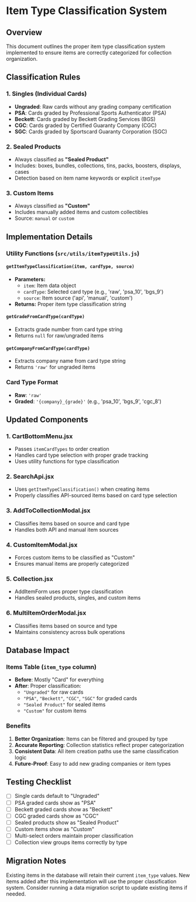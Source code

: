 # Item Type Classification System

## Overview
This document outlines the proper item type classification system implemented to ensure items are correctly categorized for collection organization.

## Classification Rules

### 1. **Singles (Individual Cards)**
- **Ungraded**: Raw cards without any grading company certification
- **PSA**: Cards graded by Professional Sports Authenticator (PSA)
- **Beckett**: Cards graded by Beckett Grading Services (BGS)
- **CGC**: Cards graded by Certified Guaranty Company (CGC)
- **SGC**: Cards graded by Sportscard Guaranty Corporation (SGC)

### 2. **Sealed Products**
- Always classified as **"Sealed Product"**
- Includes: boxes, bundles, collections, tins, packs, boosters, displays, cases
- Detection based on item name keywords or explicit `itemType`

### 3. **Custom Items**
- Always classified as **"Custom"**
- Includes manually added items and custom collectibles
- Source: `manual` or `custom`

## Implementation Details

### Utility Functions (`src/utils/itemTypeUtils.js`)

#### `getItemTypeClassification(item, cardType, source)`
- **Parameters:**
  - `item`: Item data object
  - `cardType`: Selected card type (e.g., 'raw', 'psa_10', 'bgs_9')
  - `source`: Item source ('api', 'manual', 'custom')
- **Returns:** Proper item type classification string

#### `getGradeFromCardType(cardType)`
- Extracts grade number from card type string
- Returns `null` for raw/ungraded items

#### `getCompanyFromCardType(cardType)`
- Extracts company name from card type string
- Returns `'raw'` for ungraded items

### Card Type Format
- **Raw**: `'raw'`
- **Graded**: `'{company}_{grade}'` (e.g., 'psa_10', 'bgs_9', 'cgc_8')

## Updated Components

### 1. **CartBottomMenu.jsx**
- Passes `itemCardTypes` to order creation
- Handles card type selection with proper grade tracking
- Uses utility functions for type classification

### 2. **SearchApi.jsx**
- Uses `getItemTypeClassification()` when creating items
- Properly classifies API-sourced items based on card type selection

### 3. **AddToCollectionModal.jsx**
- Classifies items based on source and card type
- Handles both API and manual item sources

### 4. **CustomItemModal.jsx**
- Forces custom items to be classified as "Custom"
- Ensures manual items are properly categorized

### 5. **Collection.jsx**
- AddItemForm uses proper type classification
- Handles sealed products, singles, and custom items

### 6. **MultiItemOrderModal.jsx**
- Classifies items based on source and type
- Maintains consistency across bulk operations

## Database Impact

### Items Table (`item_type` column)
- **Before**: Mostly "Card" for everything
- **After**: Proper classification:
  - `"Ungraded"` for raw cards
  - `"PSA"`, `"Beckett"`, `"CGC"`, `"SGC"` for graded cards
  - `"Sealed Product"` for sealed items
  - `"Custom"` for custom items

### Benefits
1. **Better Organization**: Items can be filtered and grouped by type
2. **Accurate Reporting**: Collection statistics reflect proper categorization
3. **Consistent Data**: All item creation paths use the same classification logic
4. **Future-Proof**: Easy to add new grading companies or item types

## Testing Checklist

- [ ] Single cards default to "Ungraded"
- [ ] PSA graded cards show as "PSA"
- [ ] Beckett graded cards show as "Beckett"
- [ ] CGC graded cards show as "CGC"
- [ ] Sealed products show as "Sealed Product"
- [ ] Custom items show as "Custom"
- [ ] Multi-select orders maintain proper classification
- [ ] Collection view groups items correctly by type

## Migration Notes

Existing items in the database will retain their current `item_type` values. New items added after this implementation will use the proper classification system. Consider running a data migration script to update existing items if needed.

